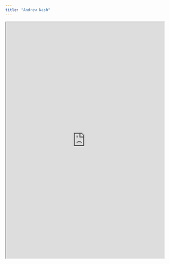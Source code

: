 ```yaml
---
title: "Andrew Nash"
---
```



<iframe height="750" width="100%" src="https://ewelton.github.io/ktest/wiki.html#Andrew%20Nash"></iframe>
